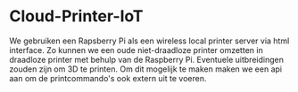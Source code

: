 # Cloud-Printer-IoT
We gebruiken een Rapsberry Pi als een wireless local printer server via html interface. Zo kunnen we een oude niet-draadloze printer omzetten in draadloze printer met behulp van de Raspberry Pi.  Eventuele uitbreidingen zouden zijn om 3D te printen. Om dit mogelijk te maken maken we een api aan om de printcommando's ook extern uit te voeren.
